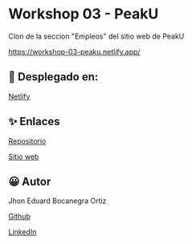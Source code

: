 # Workshop 03 - PeakU

Clon de la seccion "Empleos" del sitio web de PeakU

https://workshop-03-peaku.netlify.app/

## 🚀 Desplegado en:

[Netlify](https://workshop-03-peaku.netlify.app/)

## ✨ Enlaces

[Repositorio](https://github.com/JhonEduard26/workshop-03)

[Sitio web](https://workshop-03-peaku.netlify.app/)

## 😀 Autor

Jhon Eduard Bocanegra Ortiz

[Github](https://github.com/JhonEduard26)

[LinkedIn](https://www.linkedin.com/in/jhon-eduard-bocanegra-ortiz/)